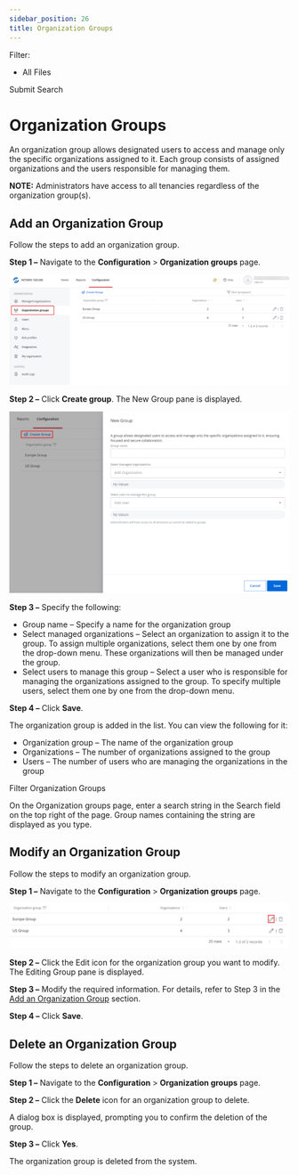 ```yaml
---
sidebar_position: 26
title: Organization Groups
---
```


Filter: 

* All Files

Submit Search

# Organization Groups

An organization group allows designated users to access and manage only the specific organizations assigned to it. Each group consists of assigned organizations and the users responsible for managing them.

**NOTE:** Administrators have access to all tenancies regardless of the organization group(s).

## Add an Organization Group

Follow the steps to add an organization group.

**Step 1 –** Navigate to the **Configuration** > **Organization groups** page.

![](../../../Resources/Images/1Secure/Organizationggroups.png)

**Step 2 –** Click **Create group**. The New Group pane is displayed.

![](../../../Resources/Images/1Secure/Createorganizationgroup.png)

**Step 3 –** Specify the following:

* Group name – Specify a name for the organization group
* Select managed organizations – Select an organization to assign it to the group. To assign multiple organizations, select them one by one from the drop-down menu. These organizations will then be managed under the group.
* Select users to manage this group – Select a user who is responsible for managing the organizations assigned to the group. To specify multiple users, select them one by one from the drop-down menu.

**Step 4 –** Click **Save**.

The organization group is added in the list. You can view the following for it:

* Organization group – The name of the organization group
* Organizations – The number of organizations assigned to the group
* Users – The number of users who are managing the organizations in the group

Filter Organization Groups

On the Organization groups page, enter a search string in the Search field on the top right of the page. Group names containing the string are displayed as you type.

## Modify an Organization Group

Follow the steps to modify an organization group.

**Step 1 –** Navigate to the **Configuration** > **Organization groups** page.

![](../../../Resources/Images/1Secure/modifyorganizationgroup.png)

**Step 2 –** Click the Edit icon for the organization group you want to modify. The Editing Group  pane is displayed.

**Step 3 –** Modify the required information. For details, refer to Step 3 in the [Add an Organization Group](#Add) section.

**Step 4 –** Click **Save**.

## Delete an Organization Group

Follow the steps to delete an organization group.

**Step 1 –** Navigate to the **Configuration** > **Organization groups** page.

**Step 2 –** Click the **Delete** icon for an organization group to delete.

A dialog box is displayed, prompting you to confirm the deletion of the group.

**Step 3 –** Click **Yes**.

The organization group is deleted from the system.